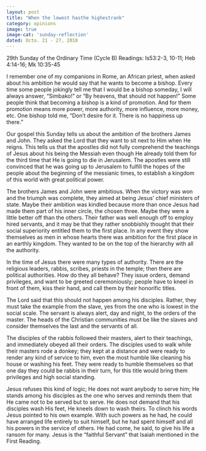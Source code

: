 ```yaml
---
layout: post
title: "When the lowest hasthe highestrank"
category: opinions
image: true
image-cat: 'sunday-reflection'
dated: Octo. 21 - 27, 2018
---
```


29th Sunday of the Ordinary Time (Cycle B)
Readings:	Is53:2-3, 10-11; Heb 4:14-16; Mk 10:35-45

I remember one of my companions in Rome, an African priest, when asked about his ambition he would say that he wants to become a bishop.  Every time some people jokingly tell me that I would be a bishop someday, I will always answer, “Simbako!” or “By heavens, that should not happen!”  Some people think that becoming a bishop is a kind of promotion.  And for them promotion means more power, more authority, more influence, more money, etc.  One bishop told me, “Don’t desire for it.  There is no happiness up there.”

Our gospel this Sunday tells us about the ambition of the brothers James and John.  They asked the Lord that they want to sit next to Him when He reigns.  This tells us that the apostles did not fully comprehend the teachings of Jesus about his being the Messiah even though He already told them for the third time that He is going to die in Jerusalem.  The apostles were still convinced that he was going up to Jerusalem to fulfill the hopes of the people about the beginning of the messianic times, to establish a kingdom of this world with great political power.

The brothers James and John were ambitious. When the victory was won and the triumph was complete, they aimed at being Jesus’ chief ministers of state. Maybe their ambition was kindled because more than once Jesus had made them part of his inner circle, the chosen three. Maybe they were a little better off than the others. Their father was well enough off to employ hired servants, and it may be that they rather snobbishly thought that their social superiority entitled them to the first place. In any event they show themselves as men in whose hearts there was ambition for the first place in an earthly kingdom.  They wanted to be on the top of the hierarchy with all the authority.

In the time of Jesus there were many types of authority.  There are the religious leaders, rabbis, scribes, priests in the temple; then there are political authorities.  How do they all behave?  They issue orders, demand privileges, and want to be greeted ceremoniously; people have to kneel in front of them, kiss their hand, and call them by their honorific titles.

The Lord said that this should not happen among his disciples.  Rather, they must take the example from the slave, yes from the one who is lowest in the social scale.  The servant is always alert, day and night, to the orders of the master.  The heads of the Christian communities must be like the slaves and consider themselves the last and the servants of all.

The disciples of the rabbis followed their masters, alert to their teachings, and immediately obeyed all their orders.  The disciples used to walk while their masters rode a donkey; they kept at a distance and were ready to render any kind of service to him, even the most humble like cleaning his house or washing his feet.  They were ready to humble themselves so that one day they could be rabbis in their turn, for this title would bring them privileges and high social standing.

Jesus refuses this kind of logic; He does not want anybody to serve him; He stands among his disciples as the one who serves and reminds them that He came not to be served but to serve.  He does not demand that his disciples wash His feet, He kneels down to wash theirs.  To clinch his words Jesus pointed to his own example. With such powers as he had, he could have arranged life entirely to suit himself, but he had spent himself and all his powers in the service of others. He had come, he said, to give his life a ransom for many.  Jesus is the “faithful Servant” that Isaiah mentioned in the First Reading.